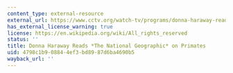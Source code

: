```yaml
---
content_type: external-resource
external_url: https://www.cctv.org/watch-tv/programs/donna-haraway-reads-national-geographic-primates-ted-koppels-long-march-viewed-dan
has_external_license_warning: true
license: https://en.wikipedia.org/wiki/All_rights_reserved
status: ''
title: Donna Haraway Reads *The National Geographic* on Primates
uid: 4798c1b9-0884-4ef3-bd89-87d6ba4690b5
wayback_url: ''
---
```


